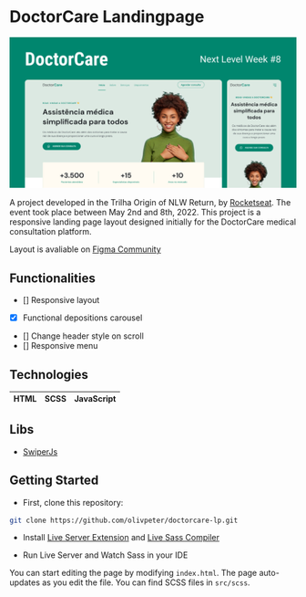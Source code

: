 # DoctorCare Landingpage

![](https://raw.githubusercontent.com/olivpeter/doctorcare-lp/main/public/og_Image_1200x630.jpg)

A project developed in the Trilha Origin of NLW Return, by [Rocketseat](https://www.rocketseat.com.br/). The event took place between May 2nd and 8th, 2022.
This project is a responsive landing page layout designed initially for the DoctorCare medical consultation platform.

Layout is avaliable on [Figma Community](https://www.figma.com/community/file/1102912263666619803/doctorcare)

## Functionalities

- [] Responsive layout
- [x] Functional depositions carousel
- [] Change header style on scroll
- [] Responsive menu

## Technologies

| HTML | SCSS | JavaScript |
| ---- | ---- | ---------- |

## Libs

- [SwiperJs](https://swiperjs.com/get-started)

## Getting Started

- First, clone this repository:

```bash
git clone https://github.com/olivpeter/doctorcare-lp.git
```

- Install [Live Server Extension](https://marketplace.visualstudio.com/items?itemName=ritwickdey.LiveServer) and [Live Sass Compiler](https://marketplace.visualstudio.com/items?itemName=glenn2223.live-sass)

- Run Live Server and Watch Sass in your IDE

You can start editing the page by modifying `index.html`. The page auto-updates as you edit the file.
You can find SCSS files in `src/scss`.
